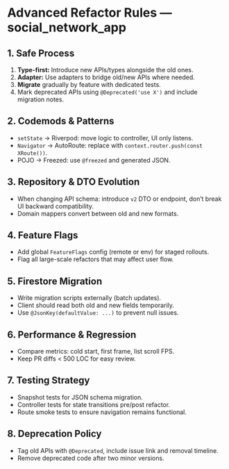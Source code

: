 # Advanced Refactor Rules — social_network_app

## 1. Safe Process

1. **Type-first:** Introduce new APIs/types alongside the old ones.
2. **Adapter:** Use adapters to bridge old/new APIs where needed.
3. **Migrate** gradually by feature with dedicated tests.
4. Mark deprecated APIs using `@Deprecated('use X')` and include migration notes.

## 2. Codemods & Patterns

- `setState` → Riverpod: move logic to controller, UI only listens.
- `Navigator` → AutoRoute: replace with `context.router.push(const XRoute())`.
- POJO → Freezed: use `@freezed` and generated JSON.

## 3. Repository & DTO Evolution

- When changing API schema: introduce `v2` DTO or endpoint, don’t break UI backward compatibility.
- Domain mappers convert between old and new formats.

## 4. Feature Flags

- Add global `FeatureFlags` config (remote or env) for staged rollouts.
- Flag all large-scale refactors that may affect user flow.

## 5. Firestore Migration

- Write migration scripts externally (batch updates).
- Client should read both old and new fields temporarily.
- Use `@JsonKey(defaultValue: ...)` to prevent null issues.

## 6. Performance & Regression

- Compare metrics: cold start, first frame, list scroll FPS.
- Keep PR diffs < 500 LOC for easy review.

## 7. Testing Strategy

- Snapshot tests for JSON schema migration.
- Controller tests for state transitions pre/post refactor.
- Route smoke tests to ensure navigation remains functional.

## 8. Deprecation Policy

- Tag old APIs with `@Deprecated`, include issue link and removal timeline.
- Remove deprecated code after two minor versions.
